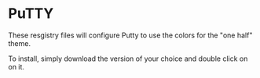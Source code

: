 # PuTTY

These resgistry files will configure Putty to use the colors for the "one half" theme.

To install, simply download the version of your choice and double click on on it.
